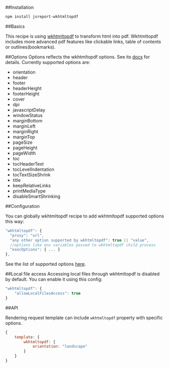 
##Installation
```bash
npm install jsreport-wkhtmltopdf
```

##Basics

This recipe is using [wkhtmltopdf](http://wkhtmltopdf.org/) to transform html into pdf. Wkhtmltopdf includes more advanced pdf features like clickable links, table of contents or outlines(bookmarks).

##Options
Options reflects the wkhtmltopdf options. See its [docs](http://wkhtmltopdf.org/usage/wkhtmltopdf.txt) for details.  Currently supported options are:

- orientation
- header
- footer
- headerHeight
- footerHeight
- cover
- dpi
- javascriptDelay
- windowStatus
- marginBottom
- marginLeft
- marginRight
- marginTop
- pageSize
- pageHeight
- pageWidth
- toc
- tocHeaderText
- tocLevelIndentation
- tocTextSizeShrink
- title
- keepRelativeLinks
- printMediaType
- disableSmartShrinking

##Configuration

You can globally wkhtmltopdf recipe to add wkhtmltopdf supported options this way:
```js
"wkhtmltopdf": {
  "proxy": "url",
  "any other option supported by wkhtmltopdf": true || "value",
  //options like env variables passed to wkhtmltopdf child process
  "execOptions": { ... }
},
```

See the list of supported options [here](http://wkhtmltopdf.org/usage/wkhtmltopdf.txt).

##Local file access
Accessing local files through wkhtmltopdf is disabled by default.  You can enable it using this config:
```js
"wkhtmltopdf": {
	"allowLocalFilesAccess": true
}
```

##API

Rendering request template can include `wkhtmltopdf` property with specific options.
```js
{
	template: {
		wkhtmltopdf: {
			orientation: "landscape"
		}
	}
}
```
